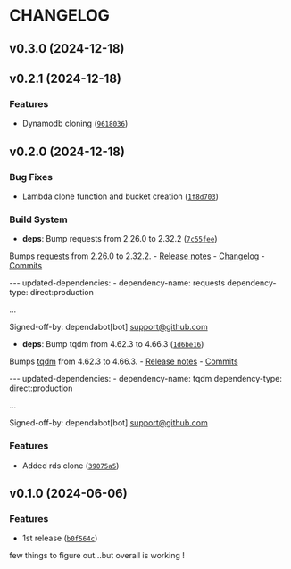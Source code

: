 # CHANGELOG


## v0.3.0 (2024-12-18)


## v0.2.1 (2024-12-18)

### Features

- Dynamodb cloning
  ([`9618036`](https://github.com/well-it-wasnt-me/Import-AWS-To-Localstack/commit/96180367126a73e1799d1b798dd4a268ca6954e1))


## v0.2.0 (2024-12-18)

### Bug Fixes

- Lambda clone function and bucket creation
  ([`1f8d703`](https://github.com/well-it-wasnt-me/Import-AWS-To-Localstack/commit/1f8d703dffd2995c100c2ae1aa735ca61791060d))

### Build System

- **deps**: Bump requests from 2.26.0 to 2.32.2
  ([`7c55fee`](https://github.com/well-it-wasnt-me/Import-AWS-To-Localstack/commit/7c55fee288219ff896e9b0ec1497ac91657a673b))

Bumps [requests](https://github.com/psf/requests) from 2.26.0 to 2.32.2. - [Release
  notes](https://github.com/psf/requests/releases) -
  [Changelog](https://github.com/psf/requests/blob/main/HISTORY.md) -
  [Commits](https://github.com/psf/requests/compare/v2.26.0...v2.32.2)

--- updated-dependencies: - dependency-name: requests dependency-type: direct:production

...

Signed-off-by: dependabot[bot] <support@github.com>

- **deps**: Bump tqdm from 4.62.3 to 4.66.3
  ([`1d6be16`](https://github.com/well-it-wasnt-me/Import-AWS-To-Localstack/commit/1d6be165ca370cafcb4773137bb5cf0a5e4fe424))

Bumps [tqdm](https://github.com/tqdm/tqdm) from 4.62.3 to 4.66.3. - [Release
  notes](https://github.com/tqdm/tqdm/releases) -
  [Commits](https://github.com/tqdm/tqdm/compare/v4.62.3...v4.66.3)

--- updated-dependencies: - dependency-name: tqdm dependency-type: direct:production

...

Signed-off-by: dependabot[bot] <support@github.com>

### Features

- Added rds clone
  ([`39075a5`](https://github.com/well-it-wasnt-me/Import-AWS-To-Localstack/commit/39075a56a8feaeba7f07539ffd9e55e6b9e3fe90))


## v0.1.0 (2024-06-06)

### Features

- 1st release
  ([`b0f564c`](https://github.com/well-it-wasnt-me/Import-AWS-To-Localstack/commit/b0f564c87dc0aeef41b0e164b9ba24bece0f4995))

few things to figure out...but overall is working !
